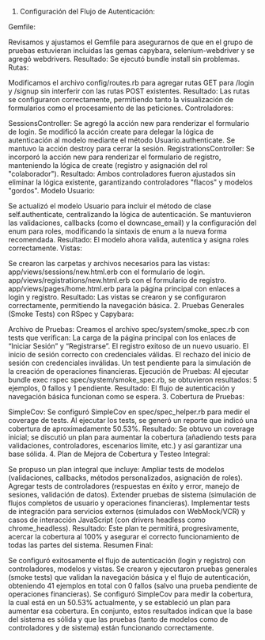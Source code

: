 1. Configuración del Flujo de Autenticación:

Gemfile:

Revisamos y ajustamos el Gemfile para asegurarnos de que en el grupo de pruebas estuvieran incluidas las gemas capybara, selenium-webdriver y se agregó webdrivers.
Resultado: Se ejecutó bundle install sin problemas.
Rutas:

Modificamos el archivo config/routes.rb para agregar rutas GET para /login y /signup sin interferir con las rutas POST existentes.
Resultado: Las rutas se configuraron correctamente, permitiendo tanto la visualización de formularios como el procesamiento de las peticiones.
Controladores:

SessionsController:
Se agregó la acción new para renderizar el formulario de login.
Se modificó la acción create para delegar la lógica de autenticación al modelo mediante el método Usuario.authenticate.
Se mantuvo la acción destroy para cerrar la sesión.
RegistrationsController:
Se incorporó la acción new para renderizar el formulario de registro, manteniendo la lógica de create (registro y asignación del rol "colaborador").
Resultado: Ambos controladores fueron ajustados sin eliminar la lógica existente, garantizando controladores "flacos" y modelos "gordos".
Modelo Usuario:

Se actualizó el modelo Usuario para incluir el método de clase self.authenticate, centralizando la lógica de autenticación.
Se mantuvieron las validaciones, callbacks (como el downcase_email) y la configuración del enum para roles, modificando la sintaxis de enum a la nueva forma recomendada.
Resultado: El modelo ahora valida, autentica y asigna roles correctamente.
Vistas:

Se crearon las carpetas y archivos necesarios para las vistas:
app/views/sessions/new.html.erb con el formulario de login.
app/views/registrations/new.html.erb con el formulario de registro.
app/views/pages/home.html.erb para la página principal con enlaces a login y registro.
Resultado: Las vistas se crearon y se configuraron correctamente, permitiendo la navegación básica.
2. Pruebas Generales (Smoke Tests) con RSpec y Capybara:

Archivo de Pruebas:
Creamos el archivo spec/system/smoke_spec.rb con tests que verifican:
La carga de la página principal con los enlaces de “Iniciar Sesión” y “Registrarse”.
El registro exitoso de un nuevo usuario.
El inicio de sesión correcto con credenciales válidas.
El rechazo del inicio de sesión con credenciales inválidas.
Un test pendiente para la simulación de la creación de operaciones financieras.
Ejecución de Pruebas:
Al ejecutar bundle exec rspec spec/system/smoke_spec.rb, se obtuvieron resultados:
5 ejemplos, 0 fallos y 1 pendiente.
Resultado: El flujo de autenticación y navegación básica funcionan como se espera.
3. Cobertura de Pruebas:

SimpleCov:
Se configuró SimpleCov en spec/spec_helper.rb para medir el coverage de tests.
Al ejecutar los tests, se generó un reporte que indicó una cobertura de aproximadamente 50.53%.
Resultado: Se obtuvo un coverage inicial; se discutió un plan para aumentar la cobertura (añadiendo tests para validaciones, controladores, escenarios límite, etc.) y así garantizar una base sólida.
4. Plan de Mejora de Cobertura y Testeo Integral:

Se propuso un plan integral que incluye:
Ampliar tests de modelos (validaciones, callbacks, métodos personalizados, asignación de roles).
Agregar tests de controladores (respuestas en éxito y error, manejo de sesiones, validación de datos).
Extender pruebas de sistema (simulación de flujos completos de usuario y operaciones financieras).
Implementar tests de integración para servicios externos (simulados con WebMock/VCR) y casos de interacción JavaScript (con drivers headless como chrome_headless).
Resultado: Este plan te permitirá, progresivamente, acercar la cobertura al 100% y asegurar el correcto funcionamiento de todas las partes del sistema.
Resumen Final:

Se configuró exitosamente el flujo de autenticación (login y registro) con controladores, modelos y vistas.
Se crearon y ejecutaron pruebas generales (smoke tests) que validan la navegación básica y el flujo de autenticación, obteniendo 41 ejemplos en total con 0 fallos (salvo una prueba pendiente de operaciones financieras).
Se configuró SimpleCov para medir la cobertura, la cual está en un 50.53% actualmente, y se estableció un plan para aumentar esa cobertura.
En conjunto, estos resultados indican que la base del sistema es sólida y que las pruebas (tanto de modelos como de controladores y de sistema) están funcionando correctamente.
